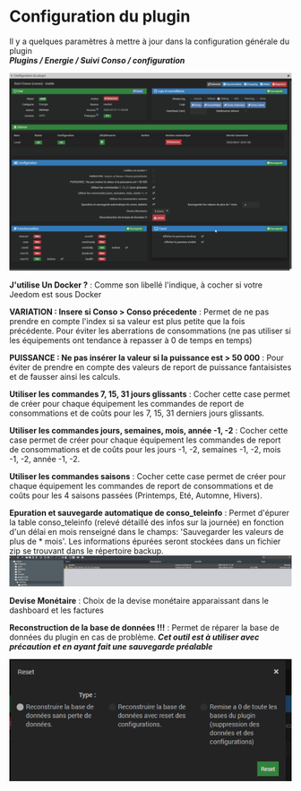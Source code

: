 # Configuration du plugin

Il y a quelques paramètres à mettre à jour dans la configuration générale du plugin<br>
_**Plugins / Energie / Suivi Conso / configuration**_ <br>

![configurationplugin](../images/configurationplugin.png)



**J'utilise Un Docker ?** : Comme son libellé l'indique, à cocher si votre Jeedom est sous Docker <br>

**VARIATION : Insere si Conso > Conso précedente** : Permet de ne pas prendre en compte l'index si sa valeur est plus petite que la fois précédente. Pour éviter les aberrations de consommations (ne pas utiliser si les équipements ont tendance à repasser à 0 de temps en temps)<br>

**PUISSANCE : Ne pas insérer la valeur si la puissance est > 50 000** : Pour éviter de prendre en compte des valeurs de report de puissance fantaisistes et de fausser ainsi les calculs. <br>

**Utiliser les commandes 7, 15, 31 jours glissants** : Cocher cette case permet de créer pour chaque équipement les commandes de report de consommations et de coûts pour les 7, 15, 31 derniers jours glissants. <br>

**Utiliser les commandes jours, semaines, mois, année -1, -2** : Cocher cette case permet de créer pour chaque équipement les commandes de report de consommations et de coûts pour les jours -1, -2, semaines -1, -2, mois -1, -2, année -1, -2. <br>

**Utiliser les commandes saisons** : Cocher cette case permet de créer pour chaque équipement les commandes de report de consommations et de coûts pour les 4 saisons passées (Printemps, Eté, Automne, Hivers). <br>

**Epuration et sauvegarde automatique de conso_teleinfo** : Permet d'épurer la table conso_teleinfo (relevé détaillé des infos sur la journée) en fonction d'un délai en mois renseigné dans le champs: 'Sauvegarder les valeurs de plus de * mois'. Les informations épurées seront stockées dans un fichier zip se trouvant dans le répertoire backup.
![emplacement_sauv](../images/emplacement_sauv.png)

**Devise Monétaire** : Choix de la devise monétaire apparaissant dans le dashboard et les factures<br>

**Reconstruction de la base de données !!!** : Permet de réparer la base de données du plugin en cas de problème. _**Cet outil est à utiliser avec précaution et en ayant fait une sauvegarde préalable**_ <br>

![reconstructionbase](../images/reconstructionbase.png)
